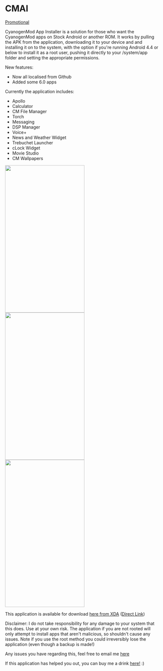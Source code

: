 # CMAI

[Promotional](http://jordanfisher.xyz/projects/cmai)

CyanogenMod App Installer is a solution for those who want the CyanogenMod apps on Stock Android or another ROM. It works by pulling the APK from the application, downloading it to your device and and installing it on to the system, with the option if you're running Android 4.4 or below to install it as a root user, pushing it directly to your /system/app folder and setting the appropriate permissions.

New features:
- Now all localised from Github
- Added some 6.0 apps 

Currently the application includes:
- Apollo
- Calculator
- CM File Manager
- Torch
- Messaging
- DSP Manager
- Voice+
- News and Weather Widget
- Trebuchet Launcher
- cLock Widget
- Movie Studio
- CM Wallpapers

<img src="http://i.imgur.com/NolSW5G.png" width="260" height="480"/>
<img src="http://i.imgur.com/sy8vEtv.png" width="260" height="480"/>
<img src="http://i.imgur.com/nYHi8LG.png" width="260" height="480"/>

This application is available for download <a href="http://forum.xda-developers.com/android/apps-games/app-cm-app-installer-t2959922">here from XDA</a> (<a href="http://forum.xda-developers.com/attachment.php?attachmentid=3508667&d=1453310949">Direct Link</a>)

Disclaimer: I do not take responsibility for any damage to your system that this does. Use at your own risk. The application if you are not rooted will only attempt to install apps that aren't malicious, so shouldn't cause any issues. Note if you use the root method you could irreversibly lose the application (even though a backup is made!)

Any issues you have regarding this, feel free to email me [here](mailto:thementalgoose@gmail.com?subject=CMAI)

If this application has helped you out, you can buy me a drink <a href="https://www.paypal.com/cgi-bin/webscr?cmd=_donations&business=thementalgoose%40gmail%2ecom&lc=GB&no_note=0&currency_code=GBP&bn=PP%2dDonationsBF%3abtn_donate_SM%2egif%3aNonHostedGuest">here!</a> :)
